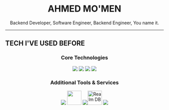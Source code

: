 <h1 align="center">AHMED MO'MEN</h1>

<p align="center">
  Backend Developer, Software Engineer, Backend Engineer, You name it.
</p>

---

## TECH I'VE USED BEFORE

<div align="center">

<h3>Core Technologies</h3>
<img src="https://skillicons.dev/icons?i=nodejs,express,mongodb,react" />
<img src="https://go-skill-icons.vercel.app/api/icons?i=reactnative,expo"/>
  <img src="https://skillicons.dev/icons?i=redis,js,ts" />
 <img src="https://go-skill-icons.vercel.app/api/icons?i=socketio"/>


<h3>Additional Tools & Services</h3>
<img src="https://skillicons.dev/icons?i=sqlite" />
<img src="https://icon.icepanel.io/Technology/svg/Realm.svg" height="45">
<img src="https://skillicons.dev/icons?i=html""><img src="https://www.svgrepo.com/show/373574/ejs.svg" height="45" alt="Realm DB" title="Realm DB"/>
<img src="https://skillicons.dev/icons?i=css,tailwind,git,postman">
</div>
